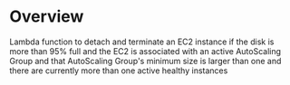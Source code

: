 # Overview
Lambda function to detach and terminate an EC2 instance if the disk is more than 
95% full and the EC2 is associated with an active AutoScaling Group and that 
AutoScaling Group's minimum size is larger than one and there are currently more 
than one active healthy instances